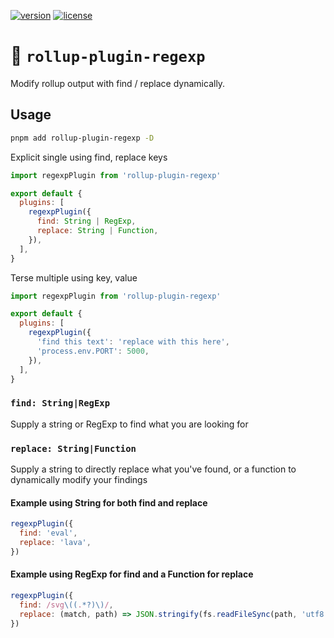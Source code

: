 [![version](https://img.shields.io/npm/v/rollup-plugin-regexp.svg)]() [![license](https://img.shields.io/github/license/porsager/rollup-plugin-regexp.svg)]()

# 🔎 `rollup-plugin-regexp`

Modify rollup output with find / replace dynamically.

## Usage

```bash
pnpm add rollup-plugin-regexp -D
```

Explicit single using find, replace keys

```js
import regexpPlugin from 'rollup-plugin-regexp'

export default {
  plugins: [
    regexpPlugin({
      find: String | RegExp,
      replace: String | Function,
    }),
  ],
}
```

Terse multiple using key, value

```js
import regexpPlugin from 'rollup-plugin-regexp'

export default {
  plugins: [
    regexpPlugin({
      'find this text': 'replace with this here',
      'process.env.PORT': 5000,
    }),
  ],
}
```

### `find: String|RegExp`

Supply a string or RegExp to find what you are looking for

### `replace: String|Function`

Supply a string to directly replace what you've found, or a function to dynamically modify your findings

#### Example using String for both find and replace

```js
regexpPlugin({
  find: 'eval',
  replace: 'lava',
})
```

#### Example using RegExp for find and a Function for replace

```js
regexpPlugin({
  find: /svg\((.*?)\)/,
  replace: (match, path) => JSON.stringify(fs.readFileSync(path, 'utf8')),
})
```
